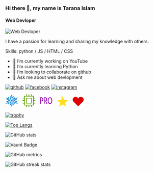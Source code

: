 
### Hi there 👋, my name is Tarana Islam
#### Web Devloper
![Web Devloper](https://scontent.fjsr3-1.fna.fbcdn.net/v/t39.30808-6/271649666_3096724273988641_6859339964210406072_n.jpg?_nc_cat=105&ccb=1-7&_nc_sid=9534ce&_nc_eui2=AeFdOKd6VbK1IuFnSlQThCLWuI1MlSPN4Qq4jUyVI83hCoBwZMhSLcMU0s446vN8m_Iar5bZsq9h8hkgOiLdYuat&_nc_ohc=W-DvFL7VzrwAX81MZ0b&_nc_ht=scontent.fjsr3-1.fna&oh=00_AfA-uef5xoDxCkWeBLtL_H4gFsYN3COcWXb7lY5GDihOpA&oe=65A858AB)

I have a passion for learning and sharing my knowledge with others.   

Skills: python / JS / HTML / CSS

- 🔭 I’m currently working on YouTube 
- 🌱 I’m currently learning Python 
- 👯 I’m looking to collaborate on github 
- 💬 Ask me about web devlopment 


[<img src='https://cdn.jsdelivr.net/npm/simple-icons@3.0.1/icons/github.svg' alt='github' height='40'>](https://github.com/TaranaIslam)  [<img src='https://cdn.jsdelivr.net/npm/simple-icons@3.0.1/icons/facebook.svg' alt='facebook' height='40'>](https://www.facebook.com/https://www.facebook.com/profile.php?id=100009532963812&mibextid=ZbWKwL)  [<img src='https://cdn.jsdelivr.net/npm/simple-icons@3.0.1/icons/instagram.svg' alt='instagram' height='40'>](https://www.instagram.com/https://www.facebook.com/profile.php?id=100009532963812&mibextid=ZbWKwL/)  

<a href='https://archiveprogram.github.com/'><img src='https://raw.githubusercontent.com/acervenky/animated-github-badges/master/assets/acbadge.gif' width='40' height='40'></a> <a href='https://docs.github.com/en/developers'><img src='https://raw.githubusercontent.com/acervenky/animated-github-badges/master/assets/devbadge.gif' width='40' height='40'></a> <a href='https://github.com/pricing'><img src='https://raw.githubusercontent.com/acervenky/animated-github-badges/master/assets/pro.gif' width='40' height='40'></a> <a href='https://stars.github.com/'><img src='https://raw.githubusercontent.com/acervenky/animated-github-badges/master/assets/starbadge.gif' width='35' height='35'></a> <a href='https://docs.github.com/en/github/supporting-the-open-source-community-with-github-sponsors'><img src='https://raw.githubusercontent.com/acervenky/animated-github-badges/master/assets/sponsorbadge.gif' width='35' height='35'></a> 

[![trophy](https://github-profile-trophy.vercel.app/?username=TaranaIslam)](https://github.com/ryo-ma/github-profile-trophy)

[![Top Langs](https://github-readme-stats.vercel.app/api/top-langs/?username=TaranaIslam)](https://github.com/anuraghazra/github-readme-stats)

![GitHub stats](https://github-readme-stats.vercel.app/api?username=TaranaIslam&show_icons=true&count_private=true)  

![Vaunt Badge](https://api.vaunt.dev/v1/github/entities/TaranaIslam/contributions?format=svg&private=true)  

![GitHub metrics](https://metrics.lecoq.io/TaranaIslam)  

![GitHub streak stats](https://streak-stats.demolab.com/?user=TaranaIslam)  


